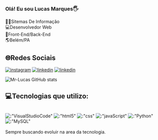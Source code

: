 ### Olá! Eu sou Lucas Marques🖐️
👨‍🎓Sitemas De Informação<BR/>
💻Desenvolvedor Web <BR/>
🤖Front-End/Back-End <BR/>
🌎Belém/PA <BR/>

## 🌐Redes Sociais    
[![instagram](https://img.shields.io/badge/Instagram-E4405F?style=for-the-badge&logo=instagram&logoColor=white)](https://www.instagram.com/lucas_kamishiro/)
[![linkedin](https://img.shields.io/badge/LinkedIn-0077B5?style=for-the-badge&logo=linkedin&logoColor=white)](https://www.linkedin.com/in/lucas-marques-69544428a/)
[![linkedin]( https://img.shields.io/badge/Discord-7289DA?style=for-the-badge&logo=discord&logoColor=white)](https://discord.com/channels/@me)

![Mr-Lucas GitHub stats](https://github-readme-stats.vercel.app/api?username=Mr-Lucas-m&show_icons=true&theme=dark)

## 💻Tecnologias que utilizo:
<div style=:"display:inline_block">
<br/>
 <img src="https://img.shields.io/badge/Visual_Studio_Code-0078D4?style=for-the-badge&logo=visual%20studio%20code&logoColor=white" alt=:"VisualStudioCode" align:"center" />
   <img src="https://img.shields.io/badge/HTML5-E34F26?style=for-the-badge&logo=html5&logoColor=white" alt=:"html5" align=:"center" />
     <img src="https://img.shields.io/badge/CSS3-1572B6?style=for-the-badge&logo=css3&logoColor=white" alt=:"css" align=:"center" />
     <img src="https://img.shields.io/badge/JavaScript-323330?style=for-the-badge&logo=javascript&logoColor=F7DF1E" alt=:"javaScript" align=:"center" />
   <img src="https://img.shields.io/badge/python-3670A0?style=for-the-badge&logo=python&logoColor=ffdd54" alt=:"Python" align:"center" />
 <img src="https://img.shields.io/badge/MySQL-005C84?style=for-the-badge&logo=mysql&logoColor=white" alt=:"MySQL" align=:"center" />
</div>
<br/>
 Sempre buscando evoluir na area da tecnologia.

